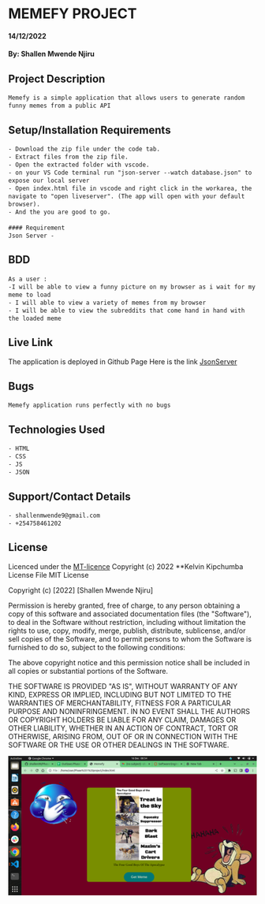 # MEMEFY PROJECT
#### 14/12/2022
#### By: Shallen Mwende Njiru

## Project Description
    Memefy is a simple application that allows users to generate random funny memes from a public API

## Setup/Installation Requirements
    - Download the zip file under the code tab.
    - Extract files from the zip file.
    - Open the extracted folder with vscode.
    - on your VS Code terminal run "json-server --watch database.json" to expose our local server
    - Open index.html file in vscode and right click in the workarea, the navigate to "open liveserver". (The app will open with your default browser).
    - And the you are good to go.

    #### Requirement
    Json Server - 

## BDD
    As a user :
    -I will be able to view a funny picture on my browser as i wait for my meme to load
    - I will able to view a variety of memes from my browser
    - I will be able to view the subreddits that come hand in hand with the loaded meme

## Live Link
The application is deployed in Github Page
Here is the link [JsonServer](kips90.github.io/Intro-to-github/)

## Bugs
    Memefy application runs perfectly with no bugs

## Technologies Used
    - HTML
    - CSS
    - JS
    - JSON 

## Support/Contact Details
    - shallenmwende9@gmail.com
    - +254758461202

## License
Licenced under the [MT-licence](https://github.com/kips90/ReadmeIntro/blob/master/license) Copyright (c) 2022 **Kelvin Kipchumba
License File
MIT License

Copyright (c) [2022] [Shallen Mwende Njiru]

Permission is hereby granted, free of charge, to any person obtaining a copy
of this software and associated documentation files (the "Software"), to deal
in the Software without restriction, including without limitation the rights
to use, copy, modify, merge, publish, distribute, sublicense, and/or sell
copies of the Software, and to permit persons to whom the Software is
furnished to do so, subject to the following conditions:

The above copyright notice and this permission notice shall be included in all
copies or substantial portions of the Software.

THE SOFTWARE IS PROVIDED "AS IS", WITHOUT WARRANTY OF ANY KIND, EXPRESS OR
IMPLIED, INCLUDING BUT NOT LIMITED TO THE WARRANTIES OF MERCHANTABILITY,
FITNESS FOR A PARTICULAR PURPOSE AND NONINFRINGEMENT. IN NO EVENT SHALL THE
AUTHORS OR COPYRIGHT HOLDERS BE LIABLE FOR ANY CLAIM, DAMAGES OR OTHER
LIABILITY, WHETHER IN AN ACTION OF CONTRACT, TORT OR OTHERWISE, ARISING FROM,
OUT OF OR IN CONNECTION WITH THE SOFTWARE OR THE USE OR OTHER DEALINGS IN THE
SOFTWARE.

![Screenshot](Screenshot%20from%202022-12-16%2008-54-17.png)